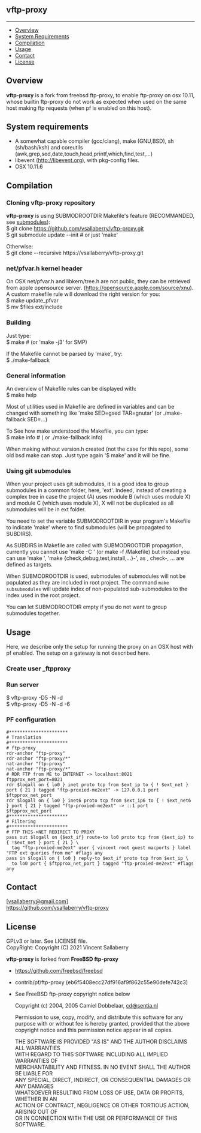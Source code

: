 
## vftp-proxy
---------------

* [Overview](#overview)
* [System Requirements](#system-requirements)
* [Compilation](#compilation)
* [Usage](#usage)
* [Contact](#contact)
* [License](#license)

## Overview
**vftp-proxy** is a fork from freebsd ftp-proxy, to enable ftp-proxy on osx 10.11,
whose builtin ftp-proxy do not work as expected when used on the same host 
making ftp requests (when pf is enabled on this host).

## System requirements
- A somewhat capable compiler (gcc/clang), make (GNU,BSD), sh (sh/bash/ksh)
  and coreutils (awk,grep,sed,date,touch,head,printf,which,find,test,...)
- libevent (http://libevent.org), with pkg-config files.
- OSX 10.11.6

## Compilation

### Cloning **vftp-proxy** repository
**vftp-proxy** is using SUBMODROOTDIR Makefile's feature (RECOMMANDED, see [submodules](#using-git-submodules)):  
    $ git clone https://github.com/vsallaberry/vftp-proxy.git  
    $ git submodule update --init # or just 'make'  

Otherwise:  
    $ git clone --recursive https://vsallaberry/vftp-proxy.git  

### net/pfvar.h kernel header
On OSX net/pfvar.h and libkern/tree.h are not public, they can be 
retrieved from apple opensource server. (https://opensource.apple.com/source/xnu).  
A custom makefile rule will download the right version for you:  
    $ make update_pfvar  
    $ mv $files ext/include

### Building
Just type:  
    $ make # (or 'make -j3' for SMP)  

If the Makefile cannot be parsed by 'make', try:  
    $ ./make-fallback  

### General information
An overview of Makefile rules can be displayed with:  
    $ make help  

Most of utilities used in Makefile are defined in variables and can be changed
with something like 'make SED=gsed TAR=gnutar' (or ./make-fallback SED=...)  

To See how make understood the Makefile, you can type:  
    $ make info # ( or ./make-fallback info)  

When making without version.h created (not the case for this repo), some old
bsd make can stop. Just type again '$ make' and it will be fine.  

### Using git submodules
When your project uses git submodules, it is a good idea to group
submodules in a common folder, here, 'ext'. Indeed, instead of creating a complex tree
in case the project (A) uses module B (which uses module X) and module C (which uses module X),
X will not be duplicated as all submodules will be in ext folder.  

You need to set the variable SUBMODROOTDIR in your program's Makefile to indicate 'make'
where to find submodules (will be propagated to SUBDIRS).  

As SUBDIRS in Makefile are called with SUBMODROOTDIR propagation, currently you cannot use 
'make -C <subdir>' (or make -f <subdir>/Makefile) but instead you can use 'make <subdir>',
 'make {check,debug,test,install,...}-<subdir>', as <subdir>, check-<subdir>, ... are
defined as targets.  

When SUBMODROOTDIR is used, submodules of submodules will not be populated as they are
included in root project. The command `make subsubmodules` will update index of non-populated 
sub-submodules to the index used in the root project.

You can let SUBMODROOTDIR empty if you do not want to group submodules together.

## Usage
Here, we describe only the setup for running the proxy
on an OSX host with pf enabled. The setup on a gateway is not described here.
### Create user _ftpproxy
### Run server
  $ vftp-proxy -D5 -N -d  
  $ vftp-proxy -D5 -N -d -6  
### PF configuration
    #**********************
    # Translation
    #**********************
    # ftp-proxy
    rdr-anchor "ftp-proxy"
    rdr-anchor "ftp-proxy/*"
    nat-anchor "ftp-proxy"
    nat-anchor "ftp-proxy/*"
    # RDR FTP from ME to INTERNET -> localhost:8021
    ftpprox_net_port=8021
    rdr $logall on { lo0 } inet proto tcp from $ext_ip to { ! $ext_net } port { 21 } tagged "ftp-proxied-me2ext" -> 127.0.0.1 port $ftpprox_net_port
    rdr $logall on { lo0 } inet6 proto tcp from $ext_ip6 to { ! $ext_net6 } port { 21 } tagged "ftp-proxied-me2ext" -> ::1 port $ftpprox_net_port
    #**********************
    # Filtering
    #**********************
    # FTP THIS->NET REDIRECT TO PROXY
    pass out $logall on {$ext_if} route-to lo0 proto tcp from {$ext_ip} to { !$ext_net } port { 21 } \
      tag "ftp-proxied-me2ext" user { vincent root guest macports } label "FTP ext queries from me" #flags any
    pass in $logall on { lo0 } reply-to $ext_if proto tcp from $ext_ip \
      to lo0 port { $ftpprox_net_port } tagged "ftp-proxied-me2ext" #flags any
  
## Contact
[vsallaberry@gmail.com]  
<https://github.com/vsallaberry/vftp-proxy>

## License
GPLv3 or later. See LICENSE file.  
CopyRight: Copyright (C) 2021 Vincent Sallaberry  

**vftp-proxy** is forked from **FreeBSD ftp-proxy**
 * https://github.com/freebsd/freebsd
 * contrib/pf/ftp-proxy (eb6f5408ecc27df916af9f862c55e90defe742c3)
 * See FreeBSD ftp-proxy copyright notice below  
      
    Copyright (c) 2004, 2005 Camiel Dobbelaar, <cd@sentia.nl>  
     
    Permission to use, copy, modify, and distribute this software for any  
    purpose with or without fee is hereby granted, provided that the above  
    copyright notice and this permission notice appear in all copies.  
     
    THE SOFTWARE IS PROVIDED "AS IS" AND THE AUTHOR DISCLAIMS ALL WARRANTIES  
    WITH REGARD TO THIS SOFTWARE INCLUDING ALL IMPLIED WARRANTIES OF  
    MERCHANTABILITY AND FITNESS. IN NO EVENT SHALL THE AUTHOR BE LIABLE FOR  
    ANY SPECIAL, DIRECT, INDIRECT, OR CONSEQUENTIAL DAMAGES OR ANY DAMAGES  
    WHATSOEVER RESULTING FROM LOSS OF USE, DATA OR PROFITS, WHETHER IN AN  
    ACTION OF CONTRACT, NEGLIGENCE OR OTHER TORTIOUS ACTION, ARISING OUT OF  
    OR IN CONNECTION WITH THE USE OR PERFORMANCE OF THIS SOFTWARE.  
     


